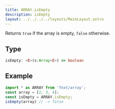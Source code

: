 ```yaml
---
title: ARRAY.isEmpty
description: isEmpty
layout: ../../../../layouts/MainLayout.astro
---
```

Returns `true` if the array is empty, `false` otherwise.
## Type
```ts
isEmpty: <E>(s:Array<E>) => boolean
```

## Example
```ts
import * as ARRAY from 'fnxt/array';
const array = [2, 3, 4];
const isEmpty = ARRAY.isEmpty;
isEmpty(array) // -> false
```
